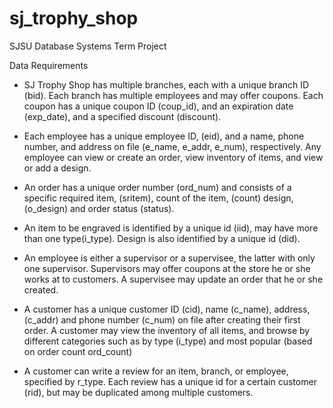 # sj_trophy_shop
SJSU Database Systems Term Project

Data Requirements
- SJ Trophy Shop has multiple branches, each with a unique branch ID (bid). Each branch has multiple employees and may offer coupons. Each coupon has a unique coupon ID (coup_id), and an expiration date (exp_date), and a specified discount (discount).

- Each employee has a unique employee ID, (eid), and a name, phone number, and address on file (e_name, e_addr, e_num), respectively. Any employee can view or create an order, view inventory of items, and view or add a design.

- An order has a unique order number (ord_num) and consists of a specific required item, (sritem), count of the item, (count) design, (o_design) and order status (status).

- An item to be engraved is identified by a unique id (iid), may have more than one type(i_type). 
Design is also identified by a unique id (did).

- An employee is either a supervisor or a supervisee, the latter with only one supervisor. Supervisors may offer coupons at the store he or she works at to customers. A supervisee may update an order that he or she created. 

- A customer has a unique customer ID (cid), name (c_name), address, (c_addr) and phone number (c_num) on file after creating their first order. A customer may view the inventory of all items, and browse by different categories such as by type (i_type) and most popular (based on order count ord_count)

- A customer can write a review for an item, branch, or employee, specified by r_type. Each review has a unique id for a certain customer (rid), but may be duplicated among multiple customers.

